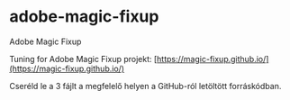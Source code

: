 # adobe-magic-fixup

Adobe Magic Fixup

Tuning for Adobe Magic Fixup projekt: [https://magic-fixup.github.io/](https://magic-fixup.github.io/)

Cseréld le a 3 fájlt a megfelelő helyen a GitHub-ról letöltött forráskódban.

